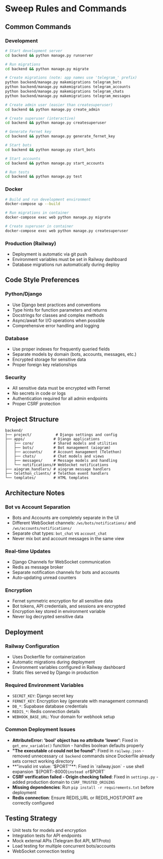 # Sweep Rules and Commands

## Common Commands

### Development
```bash
# Start development server
cd backend && python manage.py runserver

# Run migrations
cd backend && python manage.py migrate

# Create migrations (note: app names use 'telegram_' prefix)
python backend/manage.py makemigrations telegram_bots
python backend/manage.py makemigrations telegram_accounts
python backend/manage.py makemigrations telegram_chats
python backend/manage.py makemigrations telegram_messages

# Create admin user (easier than createsuperuser)
cd backend && python manage.py create_admin

# Create superuser (interactive)
cd backend && python manage.py createsuperuser

# Generate Fernet key
cd backend && python manage.py generate_fernet_key

# Start bots
cd backend && python manage.py start_bots

# Start accounts
cd backend && python manage.py start_accounts

# Run tests
cd backend && python manage.py test
```

### Docker
```bash
# Build and run development environment
docker-compose up --build

# Run migrations in container
docker-compose exec web python manage.py migrate

# Create superuser in container
docker-compose exec web python manage.py createsuperuser
```

### Production (Railway)
- Deployment is automatic via git push
- Environment variables must be set in Railway dashboard
- Database migrations run automatically during deploy

## Code Style Preferences

### Python/Django
- Use Django best practices and conventions
- Type hints for function parameters and returns
- Docstrings for classes and complex methods
- Async/await for I/O operations when possible
- Comprehensive error handling and logging

### Database
- Use proper indexes for frequently queried fields
- Separate models by domain (bots, accounts, messages, etc.)
- Encrypted storage for sensitive data
- Proper foreign key relationships

### Security
- All sensitive data must be encrypted with Fernet
- No secrets in code or logs
- Authentication required for all admin endpoints
- Proper CSRF protection

## Project Structure

```
backend/
├── project/           # Django settings and config
├── apps/             # Django applications
│   ├── core/         # Shared models and utilities
│   ├── bots/         # Bot management (aiogram)
│   ├── accounts/     # Account management (Telethon)
│   ├── chats/        # Chat models and views
│   ├── messages/     # Message models and handling
│   └── notifications/# WebSocket notifications
├── aiogram_handlers/ # aiogram message handlers
├── telethon_clients/ # Telethon event handlers
└── templates/        # HTML templates
```

## Architecture Notes

### Bot vs Account Separation
- Bots and Accounts are completely separate in the UI
- Different WebSocket channels: `/ws/bots/notifications/` and `/ws/accounts/notifications/`
- Separate chat types: `bot_chat` vs `account_chat`
- Never mix bot and account messages in the same view

### Real-time Updates
- Django Channels for WebSocket communication
- Redis as message broker
- Separate notification channels for bots and accounts
- Auto-updating unread counters

### Encryption
- Fernet symmetric encryption for all sensitive data
- Bot tokens, API credentials, and sessions are encrypted
- Encryption key stored in environment variable
- Never log decrypted sensitive data

## Deployment

### Railway Configuration
- Uses Dockerfile for containerization  
- Automatic migrations during deployment
- Environment variables configured in Railway dashboard
- Static files served by Django in production

### Required Environment Variables
- `SECRET_KEY`: Django secret key
- `FERNET_KEY`: Encryption key (generate with management command)
- `DB_*`: Supabase database credentials
- `REDIS_*`: Redis connection details
- `WEBHOOK_BASE_URL`: Your domain for webhook setup

### Common Deployment Issues
- **AttributeError: 'bool' object has no attribute 'lower'**: Fixed in `get_env_variable()` function - handles boolean defaults properly
- **"The executable `cd` could not be found"**: Fixed in `railway.json` - removed unnecessary `cd backend` commands since Dockerfile already sets correct working directory
- **"invalid int value: '$PORT'"**: Fixed in `railway.json` - use shell expansion `${PORT:-8000}` instead of `$PORT`
- **CSRF verification failed - Origin checking failed**: Fixed in `settings.py` - added production domain to `CSRF_TRUSTED_ORIGINS`
- **Missing dependencies**: Run `pip install -r requirements.txt` before deployment
- **Redis connection**: Ensure REDIS_URL or REDIS_HOST/PORT are correctly configured

## Testing Strategy

- Unit tests for models and encryption
- Integration tests for API endpoints
- Mock external APIs (Telegram Bot API, MTProto)
- Load testing for multiple concurrent bots/accounts
- WebSocket connection testing